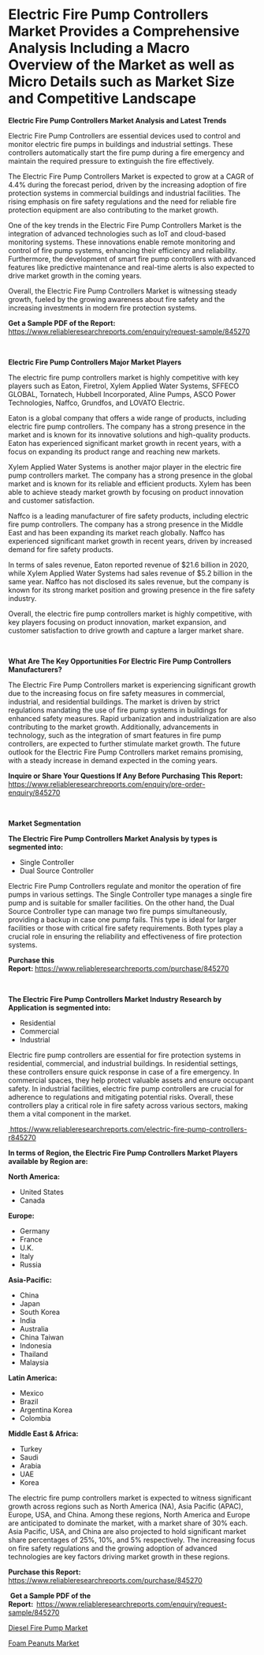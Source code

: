 <p><h1>Electric Fire Pump Controllers Market Provides a Comprehensive Analysis Including a Macro Overview of the Market as well as Micro Details such as Market Size and Competitive Landscape</h1></p><p><strong>Electric Fire Pump Controllers Market Analysis and Latest Trends</strong></p>
<p><p>Electric Fire Pump Controllers are essential devices used to control and monitor electric fire pumps in buildings and industrial settings. These controllers automatically start the fire pump during a fire emergency and maintain the required pressure to extinguish the fire effectively.</p><p>The Electric Fire Pump Controllers Market is expected to grow at a CAGR of 4.4% during the forecast period, driven by the increasing adoption of fire protection systems in commercial buildings and industrial facilities. The rising emphasis on fire safety regulations and the need for reliable fire protection equipment are also contributing to the market growth.</p><p>One of the key trends in the Electric Fire Pump Controllers Market is the integration of advanced technologies such as IoT and cloud-based monitoring systems. These innovations enable remote monitoring and control of fire pump systems, enhancing their efficiency and reliability. Furthermore, the development of smart fire pump controllers with advanced features like predictive maintenance and real-time alerts is also expected to drive market growth in the coming years.</p><p>Overall, the Electric Fire Pump Controllers Market is witnessing steady growth, fueled by the growing awareness about fire safety and the increasing investments in modern fire protection systems.</p></p>
<p><strong>Get a Sample PDF of the Report:&nbsp;</strong> <a href="https://www.reliableresearchreports.com/enquiry/request-sample/845270">https://www.reliableresearchreports.com/enquiry/request-sample/845270</a></p>
<p>&nbsp;</p>
<p><strong>Electric Fire Pump Controllers Major Market Players</strong></p>
<p><p>The electric fire pump controllers market is highly competitive with key players such as Eaton, Firetrol, Xylem Applied Water Systems, SFFECO GLOBAL, Tornatech, Hubbell Incorporated, Aline Pumps, ASCO Power Technologies, Naffco, Grundfos, and LOVATO Electric. </p><p>Eaton is a global company that offers a wide range of products, including electric fire pump controllers. The company has a strong presence in the market and is known for its innovative solutions and high-quality products. Eaton has experienced significant market growth in recent years, with a focus on expanding its product range and reaching new markets.</p><p>Xylem Applied Water Systems is another major player in the electric fire pump controllers market. The company has a strong presence in the global market and is known for its reliable and efficient products. Xylem has been able to achieve steady market growth by focusing on product innovation and customer satisfaction.</p><p>Naffco is a leading manufacturer of fire safety products, including electric fire pump controllers. The company has a strong presence in the Middle East and has been expanding its market reach globally. Naffco has experienced significant market growth in recent years, driven by increased demand for fire safety products.</p><p>In terms of sales revenue, Eaton reported revenue of $21.6 billion in 2020, while Xylem Applied Water Systems had sales revenue of $5.2 billion in the same year. Naffco has not disclosed its sales revenue, but the company is known for its strong market position and growing presence in the fire safety industry.</p><p>Overall, the electric fire pump controllers market is highly competitive, with key players focusing on product innovation, market expansion, and customer satisfaction to drive growth and capture a larger market share.</p></p>
<p>&nbsp;</p>
<p><strong>What Are The Key Opportunities For Electric Fire Pump Controllers Manufacturers?</strong></p>
<p><p>The Electric Fire Pump Controllers market is experiencing significant growth due to the increasing focus on fire safety measures in commercial, industrial, and residential buildings. The market is driven by strict regulations mandating the use of fire pump systems in buildings for enhanced safety measures. Rapid urbanization and industrialization are also contributing to the market growth. Additionally, advancements in technology, such as the integration of smart features in fire pump controllers, are expected to further stimulate market growth. The future outlook for the Electric Fire Pump Controllers market remains promising, with a steady increase in demand expected in the coming years.</p></p>
<p><strong>Inquire or Share Your Questions If Any Before Purchasing This Report:</strong> <a href="https://www.reliableresearchreports.com/enquiry/pre-order-enquiry/845270">https://www.reliableresearchreports.com/enquiry/pre-order-enquiry/845270</a></p>
<p>&nbsp;</p>
<p><strong>Market Segmentation</strong></p>
<p><strong>The Electric Fire Pump Controllers Market Analysis by types is segmented into:</strong></p>
<p><ul><li>Single Controller</li><li>Dual Source Controller</li></ul></p>
<p><p>Electric Fire Pump Controllers regulate and monitor the operation of fire pumps in various settings. The Single Controller type manages a single fire pump and is suitable for smaller facilities. On the other hand, the Dual Source Controller type can manage two fire pumps simultaneously, providing a backup in case one pump fails. This type is ideal for larger facilities or those with critical fire safety requirements. Both types play a crucial role in ensuring the reliability and effectiveness of fire protection systems.</p></p>
<p><strong>Purchase this Report:&nbsp;</strong><a href="https://www.reliableresearchreports.com/purchase/845270">https://www.reliableresearchreports.com/purchase/845270</a></p>
<p>&nbsp;</p>
<p><strong>The Electric Fire Pump Controllers Market Industry Research by Application is segmented into:</strong></p>
<p><ul><li>Residential</li><li>Commercial</li><li>Industrial</li></ul></p>
<p><p>Electric fire pump controllers are essential for fire protection systems in residential, commercial, and industrial buildings. In residential settings, these controllers ensure quick response in case of a fire emergency. In commercial spaces, they help protect valuable assets and ensure occupant safety. In industrial facilities, electric fire pump controllers are crucial for adherence to regulations and mitigating potential risks. Overall, these controllers play a critical role in fire safety across various sectors, making them a vital component in the market.</p></p>
<p><a href="https://www.reliableresearchreports.com/electric-fire-pump-controllers-r845270">&nbsp;https://www.reliableresearchreports.com/electric-fire-pump-controllers-r845270</a></p>
<p><strong>In terms of Region, the Electric Fire Pump Controllers Market Players available by Region are:</strong></p>
<p>
    <p> <strong> North America: </strong>
        <ul>
            <li>United States</li>
            <li>Canada</li>
        </ul>
        </p> 
    <p> <strong> Europe: </strong>
        <ul>
            <li>Germany</li>
            <li>France</li>
            <li>U.K.</li>
            <li>Italy</li>
            <li>Russia</li>
        </ul>
        </p> 
    <p> <strong> Asia-Pacific: </strong>
        <ul>
            <li>China</li>
            <li>Japan</li>
            <li>South Korea</li>
            <li>India</li>
            <li>Australia</li>
            <li>China Taiwan</li>
            <li>Indonesia</li>
            <li>Thailand</li>
            <li>Malaysia</li>
        </ul>
        </p> 
    <p> <strong> Latin America: </strong>
        <ul>
            <li>Mexico</li>
            <li>Brazil</li>
            <li>Argentina Korea</li>
            <li>Colombia</li>
        </ul>
        </p> 
    <p> <strong> Middle East & Africa: </strong>
        <ul>
            <li>Turkey</li>
            <li>Saudi</li>
            <li>Arabia</li>
            <li>UAE</li>
            <li>Korea</li>
        </ul>
    </p>
    </p>
<p><p>The electric fire pump controllers market is expected to witness significant growth across regions such as North America (NA), Asia Pacific (APAC), Europe, USA, and China. Among these regions, North America and Europe are anticipated to dominate the market, with a market share of 30% each. Asia Pacific, USA, and China are also projected to hold significant market share percentages of 25%, 10%, and 5% respectively. The increasing focus on fire safety regulations and the growing adoption of advanced technologies are key factors driving market growth in these regions.</p></p>
<p><strong>Purchase this Report: </strong><a href="https://www.reliableresearchreports.com/purchase/845270">https://www.reliableresearchreports.com/purchase/845270</a></p>
<p>&nbsp;<strong>Get a Sample PDF of the Report:&nbsp;&nbsp;</strong><a href="https://www.reliableresearchreports.com/enquiry/request-sample/845270">https://www.reliableresearchreports.com/enquiry/request-sample/845270</a></p>
<p><strong></strong></p>
<p><p><a href="https://github.com/WillieWoodard/Market-Research-Report-List-4/blob/main/diesel-fire-pump-market.md">Diesel Fire Pump Market</a></p><p><a href="https://ivy-potential-64b.notion.site/Foam-Peanuts-Market-Focuses-on-Market-Share-Size-and-Projected-Forecast-Till-2031-4afb72cdb9954c7e9fa7264182d9acfc">Foam Peanuts Market</a></p></p>